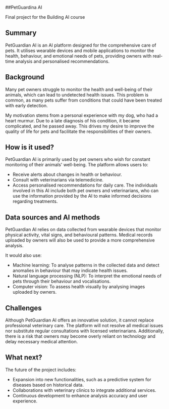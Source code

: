 ##PetGuardina AI

Final project for the Building AI course

## Summary
PetGuardian AI is an AI platform designed for the comprehensive care of pets. It utilises wearable devices and mobile applications to monitor the health, behaviour, and emotional needs of pets, providing owners with real-time analysis and personalised recommendations.

## Background
Many pet owners struggle to monitor the health and well-being of their animals, which can lead to undetected health issues. This problem is common, as many pets suffer from conditions that could have been treated with early detection.

My motivation stems from a personal experience with my dog, who had a heart murmur. Due to a late diagnosis of his condition, it became complicated, and he passed away. This drives my desire to improve the quality of life for pets and facilitate the responsibilities of their owners.

## How is it used?
PetGuardian AI is primarily used by pet owners who wish for constant monitoring of their animals' well-being. The platform allows users to:
  - Receive alerts about changes in health or behaviour.
  - Consult with veterinarians via telemedicine.
  - Access personalised recommendations for daily care.
The individuals involved in this AI include both pet owners and veterinarians, who can use the information provided by the AI to make informed decisions regarding treatments.


## Data sources and AI methods
PetGuardian AI relies on data collected from wearable devices that monitor physical activity, vital signs, and behavioural patterns. Medical records uploaded by owners will also be used to provide a more comprehensive analysis.

It would also use:
  - Machine learning: To analyse patterns in the collected data and detect anomalies in behaviour that may indicate health issues.
  - Natural language processing (NLP): To interpret the emotional needs of pets through their behaviour and vocalisations.
  - Computer vision: To assess health visually by analysing images uploaded by owners.
  
## Challenges
Although PetGuardian AI offers an innovative solution, it cannot replace professional veterinary care. The platform will not resolve all medical issues nor substitute regular consultations with licensed veterinarians. Additionally, there is a risk that owners may become overly reliant on technology and delay necessary medical attention.

## What next?
The future of the project includes:
  - Expansion into new functionalities, such as a predictive system for diseases based on historical data.
  - Collaborations with veterinary clinics to integrate additional services.
  - Continuous development to enhance analysis accuracy and user experience.
